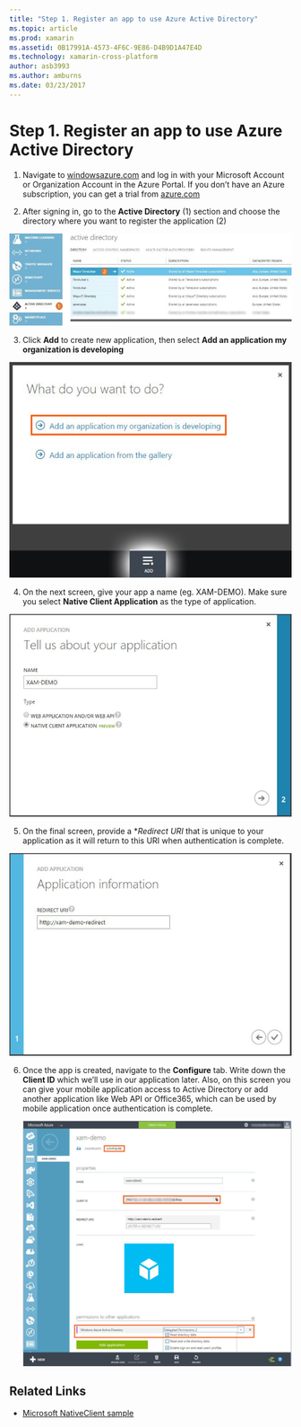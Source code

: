 ```yaml
---
title: "Step 1. Register an app to use Azure Active Directory"
ms.topic: article
ms.prod: xamarin
ms.assetid: 0B17991A-4573-4F6C-9E86-D4B9D1A47E4D
ms.technology: xamarin-cross-platform
author: asb3993
ms.author: amburns
ms.date: 03/23/2017
---
```


# Step 1. Register an app to use Azure Active Directory

1. Navigate to [windowsazure.com](https://manage.windowsazure.com)
  and log in with your Microsoft Account or Organization Account
  in the Azure Portal. If you don’t have an Azure
  subscription, you can get a trial from
  [azure.com](http://www.azure.com)

2. After signing in, go to the **Active Directory** (1)
  section and choose the directory where you want
  to register the application (2)

  [ ![](register-images/01.-active-directory-in-azure-portal-sml.jpg "section and choose the directory where you want to register the application")](register-images/01.-active-directory-in-azure-portal.jpg#lightbox)

3. Click **Add** to create new application, then
  select **Add an application my organization is developing**

  [ ![](register-images/02.-add-new-application-sml.jpg "Add an application my organization is developing")](register-images/02.-add-new-application.jpg#lightbox)

4. On the next screen, give your app a name (eg. XAM-DEMO).
  Make sure you select **Native Client Application** as the type of application.

  ![](register-images/03.-app-name.jpg "Make sure you select Native Client Application as the type of application")

5. On the final screen, provide a **Redirect URI* that is unique
  to your application as it will return to this URI when
  authentication is complete.

  ![](register-images/04.-app-redirect.jpg "On the final screen, provide a Redirect URI that is unique to your application as it will return to this URI when   authentication is complete")

6. Once the app is created, navigate to the **Configure** tab.
  Write down the **Client ID** which we’ll use in our application
  later. Also, on this screen you can give your mobile application
  access to Active Directory or add another application like
  Web API or Office365, which can be used by mobile application once
  authentication is complete.

	![](register-images/05.-configure.jpg "Also, on this screen you can give your mobile application access to Active Directory or add another application like Web API or Office365")



## Related Links

- [Microsoft NativeClient sample](https://github.com/AzureADSamples/NativeClient-MultiTarget-DotNet)
